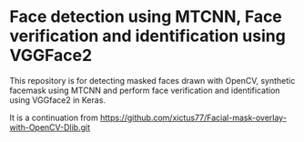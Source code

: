 # Face detection using MTCNN, Face verification and identification using VGGFace2

This repository is for detecting masked faces drawn with OpenCV, synthetic facemask using MTCNN and perform face verification and identification using VGGface2 in Keras.

It is a continuation from https://github.com/xictus77/Facial-mask-overlay-with-OpenCV-Dlib.git